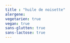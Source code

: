 ```yaml
---
title : "huile de noisette"
alergene: 
vegetarien: true
vegan: true
sans-glutten: true
sans-lactose: true
--- 
```

